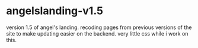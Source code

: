 # angelslanding-v1.5
version 1.5 of angel's landing.
recoding pages from previous versions of the site to make updating easier on the backend. very little css while i work on this.
